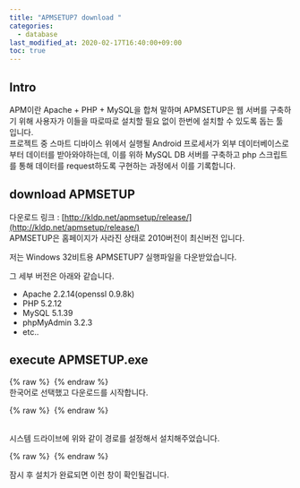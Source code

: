 ```yaml
---
title: "APMSETUP7 download "
categories: 
  - database
last_modified_at: 2020-02-17T16:40:00+09:00
toc: true
---
```


Intro
------
APM이란 Apache + PHP + MySQL을 합쳐 말하며 APMSETUP은 웹 서버를 구축하기 위해 사용자가 이들을 따로따로 설치할 필요 없이 한번에 설치할 수 있도록 돕는 툴 입니다.<br/>
프로젝트 중 스마트 디바이스 위에서 실행될 Android 프로세서가 외부 데이터베이스로부터 데이터를 받아와야하는데, 이를 위하 MySQL DB 서버를 구축하고 php 스크립트를 통해 데이터를 request하도록 구현하는 과정에서 이를 기록합니다.<br/>

download APMSETUP
------
다운로드 링크 : [http://kldp.net/apmsetup/release/](http://kldp.net/apmsetup/release/)
<br/>
APMSETUP은 홈페이지가 사라진 상태로 2010버전이 최신버전 입니다.<br/>

저는 Windows 32비트용 APMSETUP7 실행파일을 다운받았습니다.<br/>

그 세부 버전은 아래와 같습니다.<br/>
* Apache 2.2.14(openssl 0.9.8k)
* PHP 5.2.12
* MySQL 5.1.39
* phpMyAdmin 3.2.3
* etc..


execute APMSETUP.exe
------
{% raw %} <img src="https://ohjinjin.github.io/assets/images/20200217apmsetup/capture1.JPG" alt=""> {% endraw %}
<br/>
한국어로 선택했고 다운로드를  시작합니다.<br/>

{% raw %} <img src="https://ohjinjin.github.io/assets/images/20200217apmsetup/capture2.JPG" alt=""> {% endraw %}

<br/>
시스템 드라이브에 위와 같이 경로를 설정해서 설치해주었습니다.<br/>

{% raw %} <img src="https://ohjinjin.github.io/assets/images/20200217apmsetup/capture3.JPG" alt=""> {% endraw %}

잠시 후 설치가 완료되면 이런 창이 확인될겁니다.<br/>
